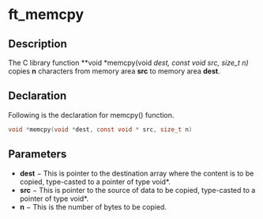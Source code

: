 # ft_memcpy

## Description
The C library function **void *memcpy(void *dest, const void *src, size_t n)** copies **n** characters from memory area **src** to memory area **dest**.

## Declaration
Following is the declaration for memcpy() function.
```c
void *memcpy(void *dest, const void * src, size_t n)
```
## Parameters
-   **dest** − This is pointer to the destination array where the content is to be copied, type-casted to a pointer of type void*.
-   **src** − This is pointer to the source of data to be copied, type-casted to a pointer of type void*.
-   **n** − This is the number of bytes to be copied.